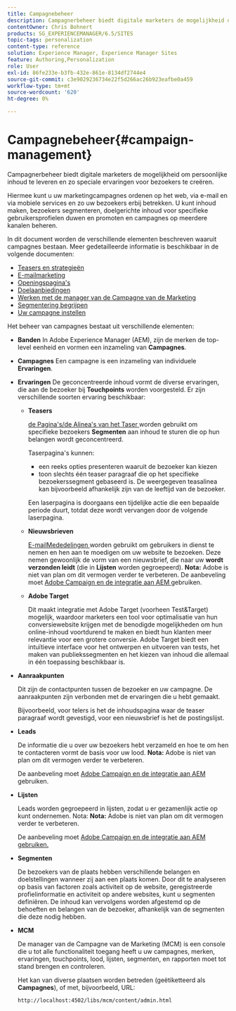 ```yaml
---
title: Campagnebeheer
description: Campagnerbeheer biedt digitale marketers de mogelijkheid om persoonlijke inhoud te leveren en zo speciale ervaringen voor bezoekers te creëren. Hiermee kunt u uw marketingcampagnes ordenen op het web, via e-mail en via mobiele services en zo uw bezoekers erbij betrekken.
contentOwner: Chris Bohnert
products: SG_EXPERIENCEMANAGER/6.5/SITES
topic-tags: personalization
content-type: reference
solution: Experience Manager, Experience Manager Sites
feature: Authoring,Personalization
role: User
exl-id: 86fe233e-b3fb-432e-861e-8134df2744e4
source-git-commit: c3e9029236734e22f5d266ac26b923eafbe0a459
workflow-type: tm+mt
source-wordcount: '620'
ht-degree: 0%

---
```


# Campagnebeheer{#campaign-management}

Campagnerbeheer biedt digitale marketers de mogelijkheid om persoonlijke inhoud te leveren en zo speciale ervaringen voor bezoekers te creëren.

Hiermee kunt u uw marketingcampagnes ordenen op het web, via e-mail en via mobiele services en zo uw bezoekers erbij betrekken. U kunt inhoud maken, bezoekers segmenteren, doelgerichte inhoud voor specifieke gebruikersprofielen duwen en promoten en campagnes op meerdere kanalen beheren.

In dit document worden de verschillende elementen beschreven waaruit campagnes bestaan. Meer gedetailleerde informatie is beschikbaar in de volgende documenten:

* [Teasers en strategieën](/help/sites-classic-ui-authoring/classic-personalization-campaigns-teasers-strategy.md)
* [E-mailmarketing](/help/sites-classic-ui-authoring/classic-personalization-campaigns-email.md)
* [Openingspagina&#39;s](/help/sites-classic-ui-authoring/classic-personalization-campaigns-landingpage.md)
* [Doelaanbiedingen](/help/sites-classic-ui-authoring/classic-personalization-campaigns-target-offers.md)
* [Werken met de manager van de Campagne van de Marketing](/help/sites-classic-ui-authoring/classic-personalization-campaigns-mktg-manager.md)
* [Segmentering begrijpen](/help/sites-classic-ui-authoring/classic-personalization-campaigns-segmentation.md)
* [Uw campagne instellen](/help/sites-classic-ui-authoring/classic-personalization-campaigns-setting-up-your.md)

Het beheer van campagnes bestaat uit verschillende elementen:

* **Banden**
In Adobe Experience Manager (AEM), zijn de merken de top-level eenheid en vormen een inzameling van **Campagnes**.

* **Campagnes**
Een campagne is een inzameling van individuele **Ervaringen**.

* **Ervaringen**
De geconcentreerde inhoud vormt de diverse ervaringen, die aan de bezoeker bij **Touchpoints** worden voorgesteld. Er zijn verschillende soorten ervaring beschikbaar:

   * **Teasers**

     [ de Pagina&#39;s/de Alinea&#39;s van het Taser ](#teasers) worden gebruikt om specifieke bezoekers **Segmenten** aan inhoud te sturen die op hun belangen wordt geconcentreerd.

     Taserpagina&#39;s kunnen:

      * een reeks opties presenteren waaruit de bezoeker kan kiezen
      * toon slechts één teaser paragraaf die op het specifieke bezoekerssegment gebaseerd is. De weergegeven teasalinea kan bijvoorbeeld afhankelijk zijn van de leeftijd van de bezoeker.

     Een laserpagina is doorgaans een tijdelijke actie die een bepaalde periode duurt, totdat deze wordt vervangen door de volgende laserpagina.

   * **Nieuwsbrieven**

     [ E-mailMededelingen ](#emailmarketing) worden gebruikt om gebruikers in dienst te nemen en hen aan te moedigen om uw website te bezoeken. Deze nemen gewoonlijk de vorm van een nieuwsbrief, die naar uw **wordt verzonden leidt** (die in **Lijsten** worden gegroepeerd). **Nota:** Adobe is niet van plan om dit vermogen verder te verbeteren. De aanbeveling moet [ Adobe Campaign en de integratie aan AEM ](/help/sites-administering/campaign.md) gebruiken.

   * **Adobe Target**

     Dit maakt integratie met Adobe Target (voorheen Test&amp;Target) mogelijk, waardoor marketers een tool voor optimalisatie van hun conversiewebsite krijgen met de benodigde mogelijkheden om hun online-inhoud voortdurend te maken en biedt hun klanten meer relevantie voor een grotere conversie. Adobe Target biedt een intuïtieve interface voor het ontwerpen en uitvoeren van tests, het maken van publiekssegmenten en het kiezen van inhoud die allemaal in één toepassing beschikbaar is.

* **Aanraakpunten**

  Dit zijn de contactpunten tussen de bezoeker en uw campagne. De aanraakpunten zijn verbonden met de ervaringen die u hebt gemaakt.

  Bijvoorbeeld, voor telers is het de inhoudspagina waar de teaser paragraaf wordt gevestigd, voor een nieuwsbrief is het de postingslijst.

* **Leads**

  De informatie die u over uw bezoekers hebt verzameld en hoe te om hen te contacteren vormt de basis voor uw lood. **Nota:** Adobe is niet van plan om dit vermogen verder te verbeteren.

  De aanbeveling moet [ Adobe Campaign en de integratie aan AEM ](/help/sites-administering/campaign.md) gebruiken.

* **Lijsten**

  Leads worden gegroepeerd in lijsten, zodat u er gezamenlijk actie op kunt ondernemen. Nota: **Nota:** Adobe is niet van plan om dit vermogen verder te verbeteren.

  De aanbeveling moet [ Adobe Campaign en de integratie aan AEM gebruiken.](/help/sites-administering/campaign.md)

* **Segmenten**

  De bezoekers van de plaats hebben verschillende belangen en doelstellingen wanneer zij aan een plaats komen. Door dit te analyseren op basis van factoren zoals activiteit op de website, geregistreerde profielinformatie en activiteit op andere websites, kunt u segmenten definiëren. De inhoud kan vervolgens worden afgestemd op de behoeften en belangen van de bezoeker, afhankelijk van de segmenten die deze nodig hebben.

* **MCM**

  De manager van de Campagne van de Marketing (MCM) is een console die u tot alle functionaliteit toegang heeft u uw campagnes, merken, ervaringen, touchpoints, lood, lijsten, segmenten, en rapporten moet tot stand brengen en controleren.

  Het kan van diverse plaatsen worden betreden (geëtiketteerd als **Campagnes**), of met, bijvoorbeeld, URL:

  `http://localhost:4502/libs/mcm/content/admin.html`
